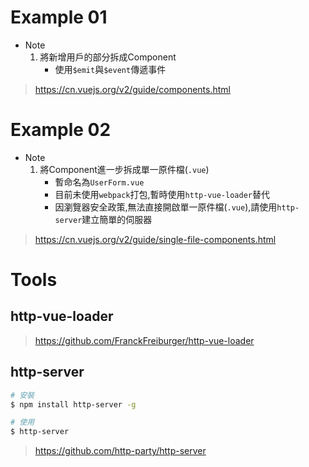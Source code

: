 # Example 01

* Note
    1. 將新增用戶的部分拆成Component
        * 使用`$emit`與`$event`傳遞事件

> https://cn.vuejs.org/v2/guide/components.html

# Example 02

* Note
    1. 將Component進一步拆成單一原件檔(`.vue`)
        * 暫命名為`UserForm.vue`
        * 目前未使用`webpack`打包,暫時使用`http-vue-loader`替代
        * 因瀏覽器安全政策,無法直接開啟單一原件檔(`.vue`),請使用`http-server`建立簡單的伺服器

> https://cn.vuejs.org/v2/guide/single-file-components.html

# Tools

## http-vue-loader
> https://github.com/FranckFreiburger/http-vue-loader

## http-server
```bash
# 安裝
$ npm install http-server -g

# 使用
$ http-server
```
> https://github.com/http-party/http-server